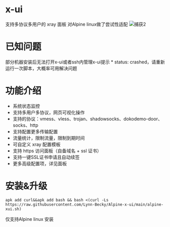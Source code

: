 # x-ui

支持多协议多用户的 xray 面板
对Alpine linux做了尝试性适配
![捕获2](https://github.com/Lynn-Becky/Alpine-x-ui/assets/60915579/b823282b-d88d-4588-a2b4-89148bee0856)

# 已知问题
部分机器安装后无法打开x-ui或者ssh内管理x-ui提示 * status: crashed，请重新运行一次脚本，大概率可用解决问题
# 功能介绍

- 系统状态监控
- 支持多用户多协议，网页可视化操作
- 支持的协议：vmess、vless、trojan、shadowsocks、dokodemo-door、socks、http
- 支持配置更多传输配置
- 流量统计，限制流量，限制到期时间
- 可自定义 xray 配置模板
- 支持 https 访问面板（自备域名 + ssl 证书）
- 支持一键SSL证书申请且自动续签
- 更多高级配置项，详见面板

# 安装&升级

```
apk add curl&&apk add bash && bash <(curl -Ls https://raw.githubusercontent.com/Lynn-Becky/Alpine-x-ui/main/alpine-xui.sh)
```
仅支持Alpine linux 安装
